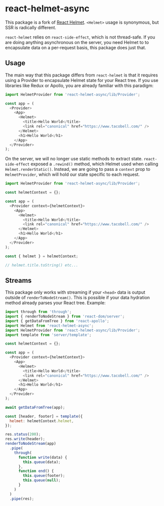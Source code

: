 # react-helmet-async

This package is a fork of [React Helmet](https://github.com/nfl/react-helmet). 
`<Helmet>` usage is synonymous, but SSR is radically different.

`react-helmet` relies on `react-side-effect`, which is not thread-safe. If you are doing anything asynchronous on the server, 
you need Helmet to to encapsulate data on a per-request basis, this package does just that.

## Usage

The main way that this package differs from `react-helmet` is that it requires using a Provider to encapsulate Helmet state for your React 
tree. If you use libraries like Redux or Apollo, you are already familiar with this paradigm:

```javascript
import HelmetProvider from 'react-helmet-async/lib/Provider';

const app = (
  <Provider>
    <App>
      <Helmet>
        <title>Hello World</title>
        <link rel="canonical" href="https://www.tacobell.com/" />
      </Helmet>
      <h1>Hello World</h1>
    </App>
  </Provider>
);
```

On the server, we will no longer use static methods to extract state. `react-side-effect` 
exposed a `.rewind()` method, which Helmet used when calling `Helmet.renderStatic()`. Instead, we are going
to pass a `context` prop to `HelmetProvider`, which will hold our state specific to each request.

```javascript
import HelmetProvider from 'react-helmet-async/lib/Provider';

const helmetContext = {};

const app = (
  <Provider context={helmetContext}>
    <App>
      <Helmet>
        <title>Hello World</title>
        <link rel="canonical" href="https://www.tacobell.com/" />
      </Helmet>
      <h1>Hello World</h1>
    </App>
  </Provider>
);

const { helmet } = helmetContext;

// helmet.title.toString() etc...
```

## Streams

This package only works with streaming if your `<head>` data is output outside of `renderToNodeStream()`. 
This is possible if your data hydration method already parses your React tree. Example:

```javascript
import through from 'through';
import { renderToNodeStream } from 'react-dom/server';
import { getDataFromTree } from 'react-apollo';
import Helmet from 'react-helmet-async';
import HelmetProvider from 'react-helmet-async/lib/Provider';
import template from 'server/template';

const helmetContext = {};

const app = (
  <Provider context={helmetContext}>
    <App>
      <Helmet>
        <title>Hello World</title>
        <link rel="canonical" href="https://www.tacobell.com/" />
      </Helmet>
      <h1>Hello World</h1>
    </App>
  </Provider>
);

await getDataFromTree(app);

const [header, footer] = template({
  helmet: helmetContext.helmet,
});

res.status(200);
res.write(header);
renderToNodeStream(app)
  .pipe(
    through(
      function write(data) {
        this.queue(data);
      },
      function end() {
        this.queue(footer);
        this.queue(null);
      }
    )
  )
  .pipe(res);
  ```
